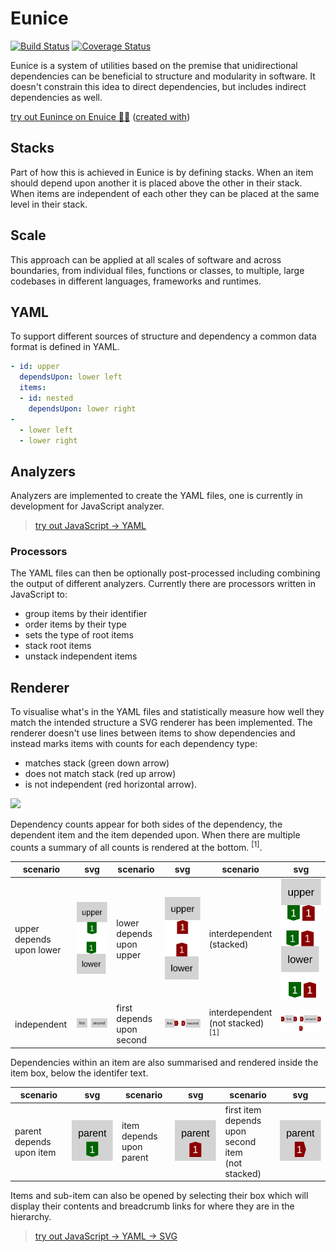 # Eunice

[![Build Status](https://travis-ci.org/DevSnicket/Eunice.svg?branch=master)](https://travis-ci.org/DevSnicket/Eunice) [![Coverage Status](https://coveralls.io/repos/github/DevSnicket/Eunice/badge.svg?branch=master&c=1)](https://coveralls.io/github/DevSnicket/Eunice?branch=master)

Eunice is a system of utilities based on the premise that unidirectional dependencies can be beneficial to structure and modularity in software. It doesn't constrain this idea to direct dependencies, but includes indirect dependencies as well.

[try out Eunince on Enuice 🐶🥫](https://devsnicket.github.io/Eunice-harnesses/Renderer/harness.html) ([created with](dogfooding.sh))

## Stacks

Part of how this is achieved in Eunice is by defining stacks. When an item should depend upon another it is placed above the other in their stack. When items are independent of each other they can be placed at the same level in their stack.

## Scale

This approach can be applied at all scales of software and across boundaries, from individual files, functions or classes, to multiple, large codebases in different languages, frameworks and runtimes.

## YAML

To support different sources of structure and dependency a common data format is defined in YAML.

``` YAML
- id: upper
  dependsUpon: lower left
  items:
  - id: nested
    dependsUpon: lower right
-
  - lower left
  - lower right
```

## Analyzers

Analyzers are implemented to create the YAML files, one is currently in development for JavaScript analyzer.

>[try out JavaScript &rightarrow; YAML](https://devsnicket.github.io/Eunice-harnesses/Analyzers/JavaScript/harness.html)

### Processors

The YAML files can then be optionally post-processed including combining the output of different analyzers. Currently there are processors written in JavaScript to:
- group items by their identifier
- order items by their type
- sets the type of root items
- stack root items
- unstack independent items

## Renderer

To visualise what's in the YAML files and statistically measure how well they match the intended structure a SVG renderer has been implemented. The renderer doesn't use lines between items to show dependencies and instead marks items with counts for each dependency type:

- matches stack (green down arrow)
- does not match stack (red up arrow) 
- is not independent (red horizontal arrow).

[![](https://raw.githubusercontent.com/DevSnicket/Eunice/master/Renderer/getSvgElementForYaml/createArrows.testcase.svg?sanitize=true)](Renderer/getSvgElementForYaml/createArrows.testcase.svg)

Dependency counts appear for both sides of the dependency, the dependent item and the item depended upon. When there are multiple counts a summary of all counts is rendered at the bottom. <sup>[1]</sup>.

scenario | svg | scenario | svg | scenario | svg
-------- | :-: | -------- | :-: | -------- | :-:
upper depends<br/>upon lower | [![](https://raw.githubusercontent.com/DevSnicket/Eunice/master/Renderer/getSvgForYaml.testcases/stack/upper-depends-upon-lower/.svg?sanitize=true)](Renderer/getSvgForYaml.testcases/stack/upper-depends-upon-lower/.svg) | lower depends<br/>upon upper | [![](https://raw.githubusercontent.com/DevSnicket/Eunice/master/Renderer/getSvgForYaml.testcases/stack/lower-depends-upon-upper/.svg?sanitize=true)](Renderer/getSvgForYaml.testcases/stack/lower-depends-upon-upper/.svg) | interdependent<br/>(stacked) | [![](https://raw.githubusercontent.com/DevSnicket/Eunice/master/Renderer/getSvgForYaml.testcases/stack/two-interdependent/.svg?sanitize=true)](Renderer/getSvgForYaml.testcases/stack/two-interdependent/.svg)
independent | [![](https://raw.githubusercontent.com/DevSnicket/Eunice/master/Renderer/getSvgForYaml.testcases/two/.svg?sanitize=true)](Renderer/getSvgForYaml.testcases/two/.svg) | first depends<br/>upon second | [![](https://raw.githubusercontent.com/DevSnicket/Eunice/master/Renderer/getSvgForYaml.testcases/independency/first-depends-upon-second/.svg?sanitize=true)](Renderer/getSvgForYaml.testcases/independency/first-depends-upon-second/.svg) | interdependent<br/>(not stacked)<sup>[1]</sup> | [![](https://raw.githubusercontent.com/DevSnicket/Eunice/master/Renderer/getSvgForYaml.testcases/independency/two-interdependent/.svg?sanitize=true)](Renderer/getSvgForYaml.testcases/independency/two-interdependent/.svg)

Dependencies within an item are also summarised and rendered inside the item box, below the identifer text.

scenario | svg | scenario | svg | scenario | svg
-------- | :-: | -------- | :-: | -------- | :-:
parent depends<br />upon item | [![](https://raw.githubusercontent.com/DevSnicket/Eunice/master/Renderer/getSvgForYaml.testcases/parent-depends-upon-item/.svg?sanitize=true)](Renderer/getSvgForYaml.testcases/parent-depends-upon-item/.svg) | item depends<br />upon parent | [![](https://raw.githubusercontent.com/DevSnicket/Eunice/master/Renderer/getSvgForYaml.testcases/item-depends-upon-parent/.svg?sanitize=true)](Renderer/getSvgForYaml.testcases/item-depends-upon-parent/.svg) | first item<br/> depends upon<br/>second item<br/>(not stacked) | [![](https://raw.githubusercontent.com/DevSnicket/Eunice/master/Renderer/getSvgForYaml.testcases/independency/first-item-depends-upon-second-item/.svg?sanitize=true)](Renderer/getSvgForYaml.testcases/independency/first-item-depends-upon-second-item/.svg)

Items and sub-item can also be opened by selecting their box which will display their contents and breadcrumb links for where they are in the hierarchy.

>[try out JavaScript &rightarrow; YAML &rightarrow; SVG](https://devsnicket.github.io/Eunice-harnesses/harness.html)

